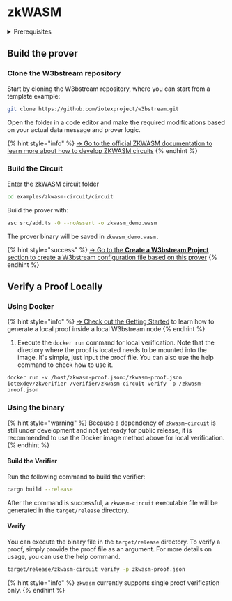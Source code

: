 # zkWASM

<details>

<summary>Prerequisites</summary>

#### NodeJS

[-> Ensure you have NodeJS installed.](https://nodejs.org/en/download/package-manager)

#### AssemblyScript

Ensure you have `AssemblyScript` installed:

```sh
npm install -g assemblyscript
```

</details>

## Build the prover

### Clone the W3bstream repository

Start by cloning the W3bstream repository, where you can start from a template example:

```sh
git clone https://github.com/iotexproject/w3bstream.git
```

Open the folder in a code editor and make the required modifications based on your actual data message and prover logic.

{% hint style="info" %}
[-> Go to the official ZKWASM documentation to learn more about how to develop ZKWASM circuits](https://github.com/DelphinusLab/zkWasm#overview)
{% endhint %}

### Build the Circuit

Enter the zkWASM circuit folder

```sh
cd examples/zkwasm-circuit/circuit
```

Build the prover with:

```sh
asc src/add.ts -O --noAssert -o zkwasm_demo.wasm
```

The prover binary will be saved in `zkwasm_demo.wasm.`

{% hint style="success" %}
[-> Go to the **Create a W3bstream Project** section to create a W3bstream configuration file based on this prover](../deploy-to-w3bstream/)
{% endhint %}

## Verify a Proof Locally

### Using Docker

{% hint style="info" %}
[→ Check out the Getting Started](../get-started/) to learn how to generate a local proof inside a local W3bstream node&#x20;
{% endhint %}

1. Execute the `docker run` command for local verification. Note that the directory where the proof is located needs to be mounted into the image. It's simple, just input the proof file. You can also use the help command to check how to use it.

```
docker run -v /host/zkwasm-proof.json:/zkwasm-proof.json iotexdev/zkverifier /verifier/zkwasm-circuit verify -p /zkwasm-proof.json
```

### Using the binary

{% hint style="warning" %}
Because a dependency of `zkwasm-circuit` is still under development and not yet ready for public release, it is recommended to use the Docker image method above for local verification.
{% endhint %}

#### Build the Verifier

Run the following command to build the verifier:

```bash
cargo build --release
```

After the command is successful, a `zkwasm-circuit` executable file will be generated in the `target/release` directory.

#### Verify

You can execute the binary file in the `target/release` directory. To verify a proof, simply provide the proof file as an argument. For more details on usage, you can use the help command.

```bash
target/release/zkwasm-circuit verify -p zkwasm-proof.json
```

{% hint style="info" %}
`zkwasm` currently supports single proof verification only.
{% endhint %}
